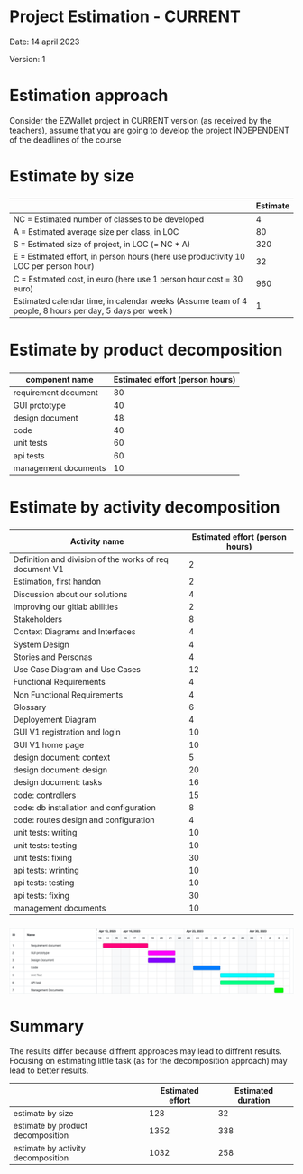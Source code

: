 # Project Estimation - CURRENT
Date: 14 april 2023

Version: 1


# Estimation approach
Consider the EZWallet  project in CURRENT version (as received by the teachers), assume that you are going to develop the project INDEPENDENT of the deadlines of the course
# Estimate by size
### 
|             | Estimate                        |             
| ----------- | ------------------------------- |  
| NC =  Estimated number of classes to be developed   |        4                     |             
|  A = Estimated average size per class, in LOC       |        80                   | 
| S = Estimated size of project, in LOC (= NC * A) | 320|
| E = Estimated effort, in person hours (here use productivity 10 LOC per person hour)  |                      32           |   
| C = Estimated cost, in euro (here use 1 person hour cost = 30 euro) | 960| 
| Estimated calendar time, in calendar weeks (Assume team of 4 people, 8 hours per day, 5 days per week ) |           1         |               

# Estimate by product decomposition
### 
|         component name    | Estimated effort (person hours)   |             
| ----------- | ------------------------------- | 
|requirement document    | 80 |
| GUI prototype | 40 |
|design document | 48 |
|code |40|
| unit tests |60|
| api tests |60|
| management documents| 10|



# Estimate by activity decomposition
### 
|         Activity name    | Estimated effort (person hours)   |             
| ----------- | ------------------------------- | 
|Definition and division of the works of req document V1 | 2 |
|Estimation, first handon | 2 |
|Discussion about our solutions| 4 |
|Improving our gitlab abilities| 2 |
| Stakeholders | 8 |
| Context Diagrams and Interfaces | 4 |
| System Design |4 |
| Stories and Personas | 4 |
| Use Case Diagram and Use Cases | 12 |
| Functional Requirements | 4 |
| Non Functional Requirements | 4 |
| Glossary | 6 |
| Deployement Diagram | 4 |
| GUI V1 registration and login | 10 |
| GUI V1 home page | 10 |
| design document: context | 5 |
| design document: design | 20 |
| design document: tasks | 16 |
| code: controllers | 15 |
| code: db installation and configuration | 8 |
| code: routes design and configuration | 4 |
| unit tests: writing |10|
| unit tests: testing |10|
| unit tests: fixing |30|
| api tests: wrinting |10|
| api tests: testing |10|
| api tests: fixing |30|
| management documents| 10|


###
![Alt text](images/estimation-v1/v1_gantt.png)

# Summary

The results differ because diffrent approaces may lead to diffrent results.
Focusing on estimating little task (as for the decomposition approach) may lead to better results.

|             | Estimated effort                        |   Estimated duration |          
| ----------- | ------------------------------- | ---------------|
| estimate by size |128| 32|
| estimate by product decomposition |1352| 338|
| estimate by activity decomposition |1032| 258|




